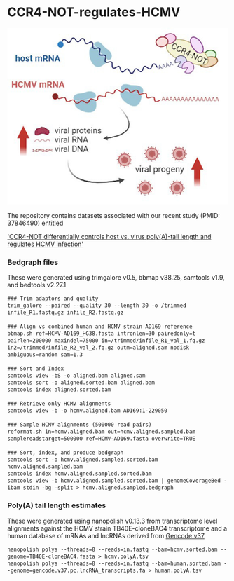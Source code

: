 # CCR4-NOT-regulates-HCMV

<img class="img-fluid" src="synopsis.jpg" alt="visual abstract">


The repository contains datasets associated with our recent study (PMID: 37846490) entitled 

['CCR4-NOT differentially controls host vs. virus poly(A)-tail length and regulates HCMV infection'](https://www.embopress.org/doi/full/10.15252/embr.202256327)


### Bedgraph files
These were generated using trimgalore v0.5, bbmap v38.25, samtools v1.9, and bedtools v2.27.1
```
### Trim adaptors and quality
trim_galore --paired --quality 30 --length 30 -o /trimmed infile_R1.fastq.gz infile_R2.fastq.gz

### Align vs combined human and HCMV strain AD169 reference
bbmap.sh ref=HCMV-AD169_HG38.fasta intronlen=30 pairedonly=t pairlen=200000 maxindel=75000 in=/trimmed/infile_R1_val_1.fq.gz in2=/trimmed/infile_R2_val_2.fq.gz outm=aligned.sam nodisk ambiguous=random sam=1.3

### Sort and Index
samtools view -bS -o aligned.bam aligned.sam
samtools sort -o aligned.sorted.bam aligned.bam  
samtools index aligned.sorted.bam

### Retrieve only HCMV alignments
samtools view -b -o hcmv.aligned.bam AD169:1-229050

### Sample HCMV alignments (500000 read pairs)
reformat.sh in=hcmv.aligned.bam out=hcmv.aligned.sampled.bam samplereadstarget=500000 ref=HCMV-AD169.fasta overwrite=TRUE

### Sort, index, and produce bedgraph
samtools sort -o hcmv.aligned.sampled.sorted.bam hcmv.aligned.sampled.bam
samtools index hcmv.aligned.sampled.sorted.bam
samtools view -b hcmv.aligned.sampled.sorted.bam | genomeCoverageBed -ibam stdin -bg -split > hcmv.aligned.sampled.bedgraph
```


### Poly(A) tail length estimates 
These were generated using nanopolish v0.13.3 from transcriptome level alignments against the HCMV strain TB40E-cloneBAC4  transcriptome and a human database of mRNAs and lncRNAs derived from [Gencode v37](https://www.gencodegenes.org/human/release_37.html)
```
nanopolish polya --threads=8 --reads=in.fastq --bam=hcmv.sorted.bam --genome=TB40E-cloneBAC4.fasta > hcmv.polyA.tsv
nanopolish polya --threads=8 --reads=in.fastq --bam=human.sorted.bam --genome=gencode.v37.pc.lncRNA_transcripts.fa > human.polyA.tsv
```

